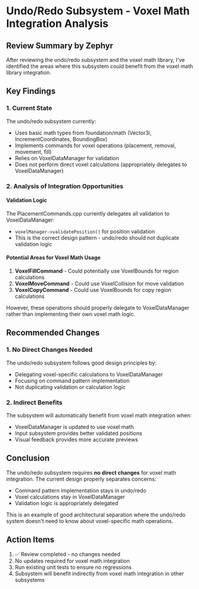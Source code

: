 # Undo/Redo Subsystem - Voxel Math Integration Analysis

## Review Summary by Zephyr

After reviewing the undo/redo subsystem and the voxel math library, I've identified the areas where this subsystem could benefit from the voxel math library integration.

## Key Findings

### 1. Current State
The undo/redo subsystem currently:
- Uses basic math types from foundation/math (Vector3i, IncrementCoordinates, BoundingBox)
- Implements commands for voxel operations (placement, removal, movement, fill)
- Relies on VoxelDataManager for validation
- Does not perform direct voxel calculations (appropriately delegates to VoxelDataManager)

### 2. Analysis of Integration Opportunities

#### Validation Logic
The PlacementCommands.cpp currently delegates all validation to VoxelDataManager:
- `voxelManager->validatePosition()` for position validation
- This is the correct design pattern - undo/redo should not duplicate validation logic

#### Potential Areas for Voxel Math Usage
1. **VoxelFillCommand** - Could potentially use VoxelBounds for region calculations
2. **VoxelMoveCommand** - Could use VoxelCollision for move validation
3. **VoxelCopyCommand** - Could use VoxelBounds for copy region calculations

However, these operations should properly delegate to VoxelDataManager rather than implementing their own voxel math logic.

## Recommended Changes

### 1. No Direct Changes Needed
The undo/redo subsystem follows good design principles by:
- Delegating voxel-specific calculations to VoxelDataManager
- Focusing on command pattern implementation
- Not duplicating validation or calculation logic

### 2. Indirect Benefits
The subsystem will automatically benefit from voxel math integration when:
- VoxelDataManager is updated to use voxel math
- Input subsystem provides better validated positions
- Visual feedback provides more accurate previews

## Conclusion

The undo/redo subsystem requires **no direct changes** for voxel math integration. The current design properly separates concerns:
- Command pattern implementation stays in undo/redo
- Voxel calculations stay in VoxelDataManager
- Validation logic is appropriately delegated

This is an example of good architectural separation where the undo/redo system doesn't need to know about voxel-specific math operations.

## Action Items
1. ✅ Review completed - no changes needed
2. No updates required for voxel math integration
3. Run existing unit tests to ensure no regressions
4. Subsystem will benefit indirectly from voxel math integration in other subsystems